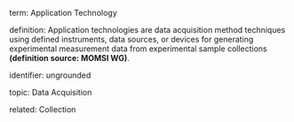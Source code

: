 term: Application Technology

definition: Application technologies are data acquisition method techniques using defined instruments, data sources, or devices for generating experimental measurement data from experimental sample collections **(definition source: MOMSI WG)**.

identifier: ungrounded

topic: Data Acquisition

related: Collection